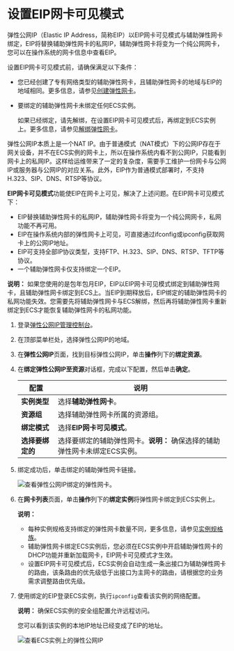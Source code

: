 # 设置EIP网卡可见模式

弹性公网IP（Elastic IP Address，简称EIP）以EIP网卡可见模式与辅助弹性网卡绑定，EIP将替换辅助弹性网卡的私网IP，辅助弹性网卡将变为一个纯公网网卡，您可以在操作系统的网卡信息中查看EIP。

设置EIP网卡可见模式前，请确保满足以下条件：

-   您已经创建了专有网络类型的辅助弹性网卡，且辅助弹性网卡的地域与EIP的地域相同。更多信息，请参见[创建弹性网卡](/cn.zh-CN/网络/弹性网卡/创建弹性网卡.md)。
-   要绑定的辅助弹性网卡未绑定任何ECS实例。

    如果已经绑定，请先解绑，在设置EIP网卡可见模式后，再绑定到ECS实例上。更多信息，请参见[解绑弹性网卡](/cn.zh-CN/网络/弹性网卡/解绑弹性网卡.md)。


弹性公网IP本质上是一个NAT IP。由于普通模式（NAT模式）下的公网IP存在于网关设备，并不在ECS实例的网卡上，所以在操作系统内看不到公网IP，只能看到网卡上的私网IP。这样给运维带来了一定的复杂度，需要手工维护一份网卡与公网IP或服务器与公网IP的对应关系。此外，EIP作为普通模式部署时，不支持H.323、SIP、DNS、RTSP等协议。

**EIP网卡可见模式**功能使EIP在网卡上可见，解决了上述问题。在EIP网卡可见模式下：

-   EIP替换辅助弹性网卡的私网IP，辅助弹性网卡将变为一个纯公网网卡，私网功能不再可用。
-   EIP在操作系统内部的弹性网卡上可见，可直接通过ifconfig或ipconfig获取网卡上的公网IP地址。
-   EIP可支持全部IP协议类型，支持FTP、H.323、SIP、DNS、RTSP、TFTP等协议。
-   一个辅助弹性网卡仅支持绑定一个EIP。

**说明：** 如果您使用的是包年包月EIP，EIP以EIP网卡可见模式绑定到辅助弹性网卡，且辅助弹性网卡绑定到ECS上。当EIP到期释放后，EIP绑定的辅助弹性网卡的私网功能失效。您需要先将辅助弹性网卡与ECS解绑，然后再将辅助弹性网卡重新绑定到ECS才能恢复辅助弹性网卡的私网功能。

1.  登录[弹性公网IP管理控制台](https://vpc.console.aliyun.com/eip)。

2.  在顶部菜单栏处，选择弹性公网IP的地域。

3.  在**弹性公网IP**页面，找到目标弹性公网IP，单击**操作**列下的**绑定资源**。

4.  在**绑定弹性公网IP至资源**对话框，完成以下配置，然后单击**确定**。

    |配置|说明|
    |--|--|
    |**实例类型**|选择**辅助弹性网卡**。|
    |**资源组**|选择辅助弹性网卡所属的资源组。|
    |**绑定模式**|选择**EIP网卡可见模式**。|
    |**选择要绑定的**|选择要绑定的辅助弹性网卡。**说明：** 确保选择的辅助弹性网卡未绑定ECS实例。 |

5.  绑定成功后，单击绑定的辅助弹性网卡链接。

    ![查看弹性公网IP绑定的弹性网卡。](https://static-aliyun-doc.oss-accelerate.aliyuncs.com/assets/img/zh-CN/8520579161/p33382.png)

6.  在**网卡列表**页面，单击**操作**列下的**绑定实例**将弹性网卡绑定到ECS实例上。

    **说明：**

    -   每种实例规格支持绑定的弹性网卡数量不同，更多信息，请参见[实例规格族](/cn.zh-CN/实例/实例规格族.md)。
    -   辅助弹性网卡绑定ECS实例后，您必须在ECS实例中开启辅助弹性网卡的DHCP功能并重新加载网卡，EIP网卡可见模式才生效。
    -   设置EIP网卡可见模式后，ECS实例会自动生成一条出接口为辅助弹性网卡的路由，该条路由的优先级低于出接口为主网卡的路由，请根据您的业务需求调整路由优先级。
7.  使用绑定的EIP登录ECS实例，执行`ipconfig`查看该实例的网络配置。

    **说明：** 确保ECS实例的安全组配置允许远程访问。

    您可以看到该实例的本地IP地址已经变成了EIP的地址。

    ![查看ECS实例上的弹性公网IP](https://static-aliyun-doc.oss-accelerate.aliyuncs.com/assets/img/zh-CN/4394958951/p33443.png)


